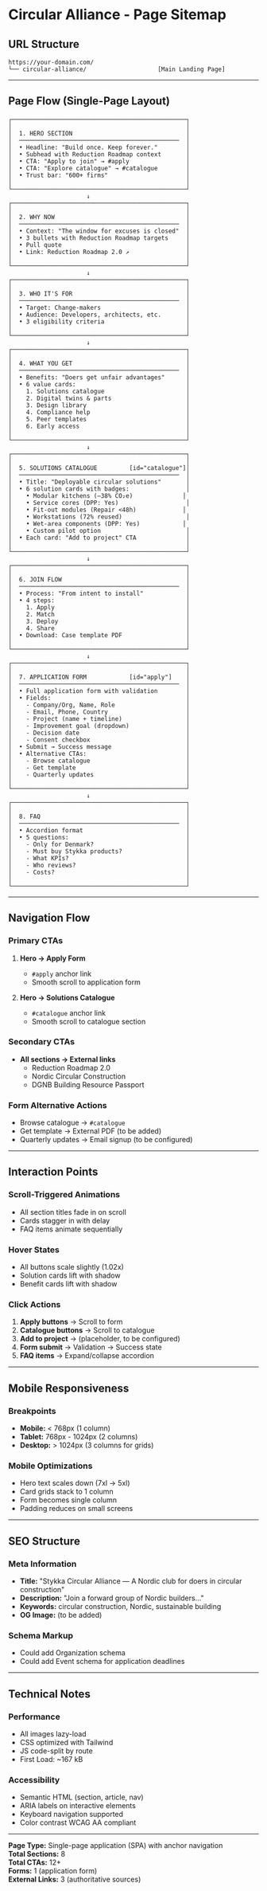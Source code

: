 # Circular Alliance - Page Sitemap

## URL Structure

```
https://your-domain.com/
└── circular-alliance/                    [Main Landing Page]
```

---

## Page Flow (Single-Page Layout)

```
┌─────────────────────────────────────────────────┐
│                                                 │
│  1. HERO SECTION                                │
│  ─────────────────────────────────────────────  │
│  • Headline: "Build once. Keep forever."        │
│  • Subhead with Reduction Roadmap context       │
│  • CTA: "Apply to join" → #apply                │
│  • CTA: "Explore catalogue" → #catalogue        │
│  • Trust bar: "600+ firms"                      │
│                                                 │
└─────────────────────────────────────────────────┘
                      ↓
┌─────────────────────────────────────────────────┐
│                                                 │
│  2. WHY NOW                                     │
│  ─────────────────────────────────────────────  │
│  • Context: "The window for excuses is closed"  │
│  • 3 bullets with Reduction Roadmap targets     │
│  • Pull quote                                   │
│  • Link: Reduction Roadmap 2.0 ↗                │
│                                                 │
└─────────────────────────────────────────────────┘
                      ↓
┌─────────────────────────────────────────────────┐
│                                                 │
│  3. WHO IT'S FOR                                │
│  ─────────────────────────────────────────────  │
│  • Target: Change-makers                        │
│  • Audience: Developers, architects, etc.       │
│  • 3 eligibility criteria                       │
│                                                 │
└─────────────────────────────────────────────────┘
                      ↓
┌─────────────────────────────────────────────────┐
│                                                 │
│  4. WHAT YOU GET                                │
│  ─────────────────────────────────────────────  │
│  • Benefits: "Doers get unfair advantages"      │
│  • 6 value cards:                               │
│    1. Solutions catalogue                       │
│    2. Digital twins & parts                     │
│    3. Design library                            │
│    4. Compliance help                           │
│    5. Peer templates                            │
│    6. Early access                              │
│                                                 │
└─────────────────────────────────────────────────┘
                      ↓
┌─────────────────────────────────────────────────┐
│                                                 │
│  5. SOLUTIONS CATALOGUE         [id="catalogue"]│
│  ─────────────────────────────────────────────  │
│  • Title: "Deployable circular solutions"       │
│  • 6 solution cards with badges:                │
│    • Modular kitchens (–38% CO₂e)              │
│    • Service cores (DPP: Yes)                   │
│    • Fit-out modules (Repair <48h)             │
│    • Workstations (72% reused)                  │
│    • Wet-area components (DPP: Yes)            │
│    • Custom pilot option                        │
│  • Each card: "Add to project" CTA              │
│                                                 │
└─────────────────────────────────────────────────┘
                      ↓
┌─────────────────────────────────────────────────┐
│                                                 │
│  6. JOIN FLOW                                   │
│  ─────────────────────────────────────────────  │
│  • Process: "From intent to install"            │
│  • 4 steps:                                     │
│    1. Apply                                     │
│    2. Match                                     │
│    3. Deploy                                    │
│    4. Share                                     │
│  • Download: Case template PDF                  │
│                                                 │
└─────────────────────────────────────────────────┘
                      ↓
┌─────────────────────────────────────────────────┐
│                                                 │
│  7. APPLICATION FORM            [id="apply"]    │
│  ─────────────────────────────────────────────  │
│  • Full application form with validation        │
│  • Fields:                                      │
│    - Company/Org, Name, Role                    │
│    - Email, Phone, Country                      │
│    - Project (name + timeline)                  │
│    - Improvement goal (dropdown)                │
│    - Decision date                              │
│    - Consent checkbox                           │
│  • Submit → Success message                     │
│  • Alternative CTAs:                            │
│    - Browse catalogue                           │
│    - Get template                               │
│    - Quarterly updates                          │
│                                                 │
└─────────────────────────────────────────────────┘
                      ↓
┌─────────────────────────────────────────────────┐
│                                                 │
│  8. FAQ                                         │
│  ─────────────────────────────────────────────  │
│  • Accordion format                             │
│  • 5 questions:                                 │
│    - Only for Denmark?                          │
│    - Must buy Stykka products?                  │
│    - What KPIs?                                 │
│    - Who reviews?                               │
│    - Costs?                                     │
│                                                 │
└─────────────────────────────────────────────────┘
```

---

## Navigation Flow

### Primary CTAs
1. **Hero → Apply Form**
   - `#apply` anchor link
   - Smooth scroll to application form

2. **Hero → Solutions Catalogue**
   - `#catalogue` anchor link
   - Smooth scroll to catalogue section

### Secondary CTAs
- **All sections → External links**
  - Reduction Roadmap 2.0
  - Nordic Circular Construction
  - DGNB Building Resource Passport

### Form Alternative Actions
- Browse catalogue → `#catalogue`
- Get template → External PDF (to be added)
- Quarterly updates → Email signup (to be configured)

---

## Interaction Points

### Scroll-Triggered Animations
- All section titles fade in on scroll
- Cards stagger in with delay
- FAQ items animate sequentially

### Hover States
- All buttons scale slightly (1.02x)
- Solution cards lift with shadow
- Benefit cards lift with shadow

### Click Actions
1. **Apply buttons** → Scroll to form
2. **Catalogue buttons** → Scroll to catalogue
3. **Add to project** → (placeholder, to be configured)
4. **Form submit** → Validation → Success state
5. **FAQ items** → Expand/collapse accordion

---

## Mobile Responsiveness

### Breakpoints
- **Mobile:** < 768px (1 column)
- **Tablet:** 768px - 1024px (2 columns)
- **Desktop:** > 1024px (3 columns for grids)

### Mobile Optimizations
- Hero text scales down (7xl → 5xl)
- Card grids stack to 1 column
- Form becomes single column
- Padding reduces on small screens

---

## SEO Structure

### Meta Information
- **Title:** "Stykka Circular Alliance — A Nordic club for doers in circular construction"
- **Description:** "Join a forward group of Nordic builders..."
- **Keywords:** circular construction, Nordic, sustainable building
- **OG Image:** (to be added)

### Schema Markup
- Could add Organization schema
- Could add Event schema for application deadlines

---

## Technical Notes

### Performance
- All images lazy-load
- CSS optimized with Tailwind
- JS code-split by route
- First Load: ~167 kB

### Accessibility
- Semantic HTML (section, article, nav)
- ARIA labels on interactive elements
- Keyboard navigation supported
- Color contrast WCAG AA compliant

---

**Page Type:** Single-page application (SPA) with anchor navigation  
**Total Sections:** 8  
**Total CTAs:** 12+  
**Forms:** 1 (application form)  
**External Links:** 3 (authoritative sources)


